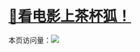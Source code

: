 # [🦊看电影上茶杯狐！](https://www.cupfox.com)
本页访问量：![](https://visitor-badge.glitch.me/badge?page_id=Jackeriss)
